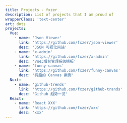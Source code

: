 ```yaml
---
title: Projects - fxzer
description: List of projects that I am proud of
wrapperClass: 'text-center'
art: dots
projects:
  Vue:
    - name: 'Json Viewer'
      link: 'https://github.com/fxzer/json-viewer'
      desc: 'JSON 可视化网站'
    - name: 'x-admin'
      link: 'https://github.com/fxzer/x-admin'
      desc: 'Vue3后台管理系统模板'
    - name: 'funny-canvas'
      link: 'https://github.com/fxzer/funny-canvas'
      desc: '有趣的 Canvas 案例'
  Nuxt:
    - name: 'github-trends'
      link: 'https://github.com/fxzer/github-trands'
      desc: 'Github 趋势一览'
  React:
    - name: 'React XXX'
      link: 'https://github.com/fxzer/xxx'
      desc: 'xxx'
---
```


<ListProjects :projects="frontmatter.projects" />
